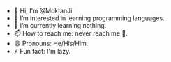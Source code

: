- 👋 Hi, I’m @MoktanJi
- 👀 I’m interested in learning programming languages.
- 🌱 I’m currently learning nothing.
- 📫 How to reach me: never reach me 🤣.
- 😄 Pronouns: He/His/Him.
- ⚡ Fun fact: I'm lazy.

<!---
MoktanJi/MoktanJi is a ✨ special ✨ repository because its `README.md` (this file) appears on your GitHub profile.
You can click the Preview link to take a look at your changes.
--->
